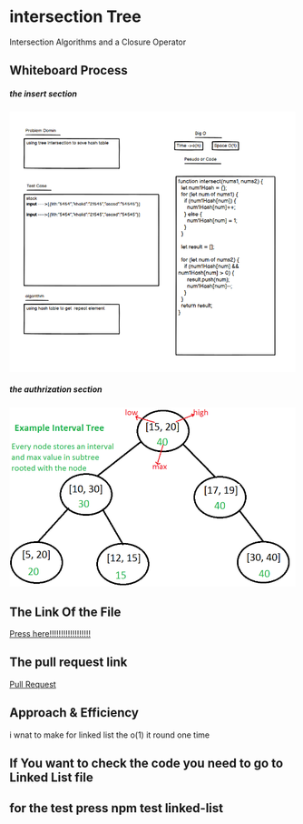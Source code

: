 # intersection Tree
Intersection Algorithms and a Closure Operator

## Whiteboard Process
##### the insert section
![image](./treeintersection%20wight.png)


##### the authrization section
![image](./treeintersection%20authrization.png)

## The Link Of the File
[Press here!!!!!!!!!!!!!!!!!!](https://github.com/lithhalim/data-structures-and-algorithms/tree/main/javascript/section2/treeIntersection)

## The pull request link
[Pull Request](https://github.com/lithhalim/data-structures-and-algorithms/pulls)
## Approach & Efficiency
i wnat to make for linked list the o(1) it round one time

## If You want to check the code you need to go to Linked List file 
## for the test press npm test linked-list




